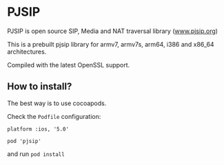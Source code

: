
PJSIP
=====

PJSIP is open source SIP, Media and NAT traversal library (www.pjsip.org)

This is a prebuilt pjsip library for armv7, armv7s, arm64, i386 and x86_64 architectures.

Compiled with the latest OpenSSL support.

How to install?
---------------

The best way is to use cocoapods.

Check the `Podfile` configuration:
```
platform :ios, '5.0'

pod 'pjsip'
```
and run `pod install`
